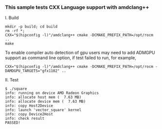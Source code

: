### This sample tests CXX Language support with amdclang++
I. Build

```
mkdir -p build; cd build
rm -rf *;
CXX="$(hipconfig -l)"/amdclang++ cmake -DCMAKE_PREFIX_PATH=/opt/rocm ..
make
```
To enable compiler auto detection of gpu users may need to add ADMGPU support as command line option, if test failed to run, for example,
```
CXX="$(hipconfig -l)"/amdclang++ cmake -DCMAKE_PREFIX_PATH=/opt/rocm -DAMDGPU_TARGETS="gfx1102" ..
```
II. Test

```
$ ./square
info: running on device AMD Radeon Graphics
info: allocate host mem (  7.63 MB)
info: allocate device mem (  7.63 MB)
info: copy Host2Device
info: launch 'vector_square' kernel
info: copy Device2Host
info: check result
PASSED!
```
